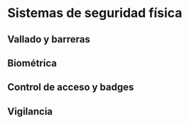 # Sistemas de seguridad física
## Vallado y barreras
## Biométrica
## Control de acceso y badges
## Vigilancia